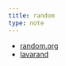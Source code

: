 ```yaml
---
title: random
type: note 
---
```


- [random.org](https://www.random.org/randomness)
- [lavarand](https://en.wikipedia.org/wiki/Lavarand)
